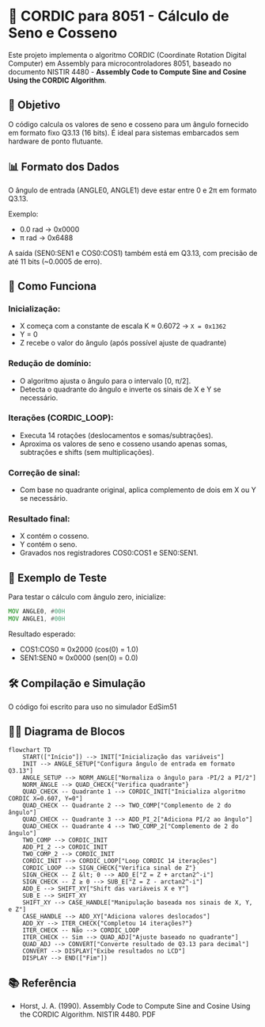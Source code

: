 # 📐 CORDIC para 8051 - Cálculo de Seno e Cosseno

Este projeto implementa o algoritmo CORDIC (Coordinate Rotation Digital Computer) em Assembly para microcontroladores 8051, baseado no documento NISTIR 4480 - **Assembly Code to Compute Sine and Cosine Using the CORDIC Algorithm**.

## 🚀 Objetivo
O código calcula os valores de seno e cosseno para um ângulo fornecido em formato fixo Q3.13 (16 bits). É ideal para sistemas embarcados sem hardware de ponto flutuante.

## 📊 Formato dos Dados
O ângulo de entrada (ANGLE0, ANGLE1) deve estar entre 0 e 2π em formato Q3.13.

Exemplo:  
- 0.0 rad → 0x0000  
- π rad → 0x6488

A saída (SEN0:SEN1 e COS0:COS1) também está em Q3.13, com precisão de até 11 bits (~0.0005 de erro).

## 🧠 Como Funciona

### Inicialização:
- X começa com a constante de escala K ≈ 0.6072 → `X = 0x1362`
- Y = 0
- Z recebe o valor do ângulo (após possível ajuste de quadrante)

### Redução de domínio:
- O algoritmo ajusta o ângulo para o intervalo [0, π/2].
- Detecta o quadrante do ângulo e inverte os sinais de X e Y se necessário.

### Iterações (CORDIC_LOOP):
- Executa 14 rotações (deslocamentos e somas/subtrações).
- Aproxima os valores de seno e cosseno usando apenas somas, subtrações e shifts (sem multiplicações).

### Correção de sinal:
- Com base no quadrante original, aplica complemento de dois em X ou Y se necessário.

### Resultado final:
- X contém o cosseno.
- Y contém o seno.
- Gravados nos registradores COS0:COS1 e SEN0:SEN1.

## 🧪 Exemplo de Teste
Para testar o cálculo com ângulo zero, inicialize:

```asm
MOV ANGLE0, #00H
MOV ANGLE1, #00H
```
Resultado esperado:
- COS1:COS0 ≈ 0x2000 (cos(0) = 1.0)
- SEN1:SEN0 ≈ 0x0000 (sen(0) = 0.0)

## 🛠️ Compilação e Simulação
O código foi escrito para uso no simulador EdSim51

## 👷‍♂️ Diagrama de Blocos
```mermaid
flowchart TD
    START(["Início"]) --> INIT["Inicialização das variáveis"]
    INIT --> ANGLE_SETUP["Configura ângulo de entrada em formato Q3.13"]
    ANGLE_SETUP --> NORM_ANGLE["Normaliza o ângulo para -PI/2 a PI/2"]
    NORM_ANGLE --> QUAD_CHECK{"Verifica quadrante"}
    QUAD_CHECK -- Quadrante 1 --> CORDIC_INIT["Inicializa algoritmo CORDIC X=0.607, Y=0"]
    QUAD_CHECK -- Quadrante 2 --> TWO_COMP["Complemento de 2 do ângulo"]
    QUAD_CHECK -- Quadrante 3 --> ADD_PI_2["Adiciona PI/2 ao ângulo"]
    QUAD_CHECK -- Quadrante 4 --> TWO_COMP_2["Complemento de 2 do ângulo"]
    TWO_COMP --> CORDIC_INIT
    ADD_PI_2 --> CORDIC_INIT
    TWO_COMP_2 --> CORDIC_INIT
    CORDIC_INIT --> CORDIC_LOOP["Loop CORDIC 14 iterações"]
    CORDIC_LOOP --> SIGN_CHECK{"Verifica sinal de Z"}
    SIGN_CHECK -- Z &lt; 0 --> ADD_E["Z = Z + arctan2^-i"]
    SIGN_CHECK -- Z ≥ 0 --> SUB_E["Z = Z - arctan2^-i"]
    ADD_E --> SHIFT_XY["Shift das variáveis X e Y"]
    SUB_E --> SHIFT_XY
    SHIFT_XY --> CASE_HANDLE["Manipulação baseada nos sinais de X, Y, e Z"]
    CASE_HANDLE --> ADD_XY["Adiciona valores deslocados"]
    ADD_XY --> ITER_CHECK{"Completou 14 iterações?"}
    ITER_CHECK -- Não --> CORDIC_LOOP
    ITER_CHECK -- Sim --> QUAD_ADJ["Ajuste baseado no quadrante"]
    QUAD_ADJ --> CONVERT["Converte resultado de Q3.13 para decimal"]
    CONVERT --> DISPLAY["Exibe resultados no LCD"]
    DISPLAY --> END(["Fim"])
```

## 📚 Referência
- Horst, J. A. (1990). Assembly Code to Compute Sine and Cosine Using the CORDIC Algorithm. NISTIR 4480. PDF